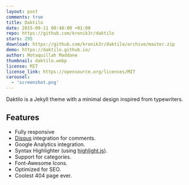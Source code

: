 ```yaml
---
layout: post
comments: true
title: Daktilo
date: 2015-09-11 00:48:00 +01:00
repo: https://github.com/kronik3r/daktilo
stars: 295
download: https://github.com/kronik3r/daktilo/archive/master.zip
demo: https://daktilo.github.io/
author: Motaquillah Maddane
thumbnail: daktilo.webp
license: MIT
license_link: https://opensource.org/licenses/MIT
carousel:
  - 'screenshot.png'
---
```


Daktilo is a Jekyll theme with a minimal design inspired from typewriters.

## Features

* Fully responsive
* [Disqus](https://disqus.com/) integration for comments.
* Google Analytics integration.
* Syntax Highlighter (using [highlight.js](https://highlightjs.org/)).
* Support for categories.
* Font-Awesome Icons.
* Optimized for SEO.
* Coolest 404 page ever.
